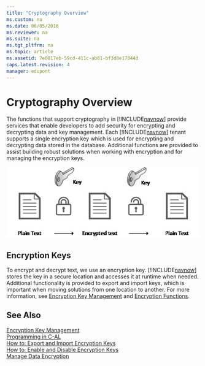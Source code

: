```yaml
---
title: "Cryptography Overview"
ms.custom: na
ms.date: 06/05/2016
ms.reviewer: na
ms.suite: na
ms.tgt_pltfrm: na
ms.topic: article
ms.assetid: 7e0817eb-59cd-411c-ab81-bf3d8e17844d
caps.latest.revision: 4
manager: edupont
---
```

# Cryptography Overview
The functions that support cryptography in [!INCLUDE[navnow](../dynamics-nav/includes/navnow_md.md)] provide services that enable developers to add security for encrypting and decrypting data and key management. Each [!INCLUDE[navnow](../dynamics-nav/includes/navnow_md.md)] tenant supports a single encryption key which is used for encrypting and decrypting data stored in the database. Additional functions are provided to assist building robust solutions when working with encryption and for managing the encryption keys.  
  
 ![Flow between plain text and encrypted text](../dynamics-nav/media/NAV_Encryption.jpg "NAV\_Encryption")  
  
## Encryption Keys  
 To encrypt and decrypt text, we use an encryption key. [!INCLUDE[navnow](../dynamics-nav/includes/navnow_md.md)] stores the key in a secure location and accesses it at runtime when needed. Additional functionality is provided to export and import keys, which is important when moving solutions from one location to another. For more information, see [Encryption Key Management](../dynamics-nav/Encryption-Key-Management.md) and [Encryption Functions](../dynamics-nav/Encryption-Functions.md).  
  
## See Also  
 [Encryption Key Management](../dynamics-nav/Encryption-Key-Management.md)   
 [Programming in C\-AL](../dynamics-nav/Programming-in-C-AL.md)   
 [How to: Export and Import Encryption Keys](../Topic/How%20to:%20Export%20and%20Import%20Encryption%20Keys.md)   
 [How to: Enable and Disable Encryption Keys](../Topic/How%20to:%20Enable%20and%20Disable%20Encryption%20Keys.md)   
 [Manage Data Encryption](../Topic/Manage%20Data%20Encryption.md)